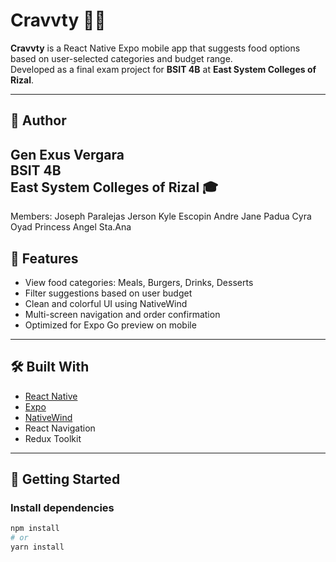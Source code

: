 # Cravvty 🍔🥤

**Cravvty** is a React Native Expo mobile app that suggests food options based on user-selected categories and budget range.  
Developed as a final exam project for **BSIT 4B** at **East System Colleges of Rizal**.

---

## 👤 Author

**Gen Exus Vergara**  
BSIT 4B  
East System Colleges of Rizal 🎓
---
Members: 
Joseph Paralejas
Jerson Kyle Escopin
Andre Jane Padua
Cyra Oyad
Princess Angel Sta.Ana


## 📱 Features

- View food categories: Meals, Burgers, Drinks, Desserts
- Filter suggestions based on user budget
- Clean and colorful UI using NativeWind
- Multi-screen navigation and order confirmation
- Optimized for Expo Go preview on mobile

---

## 🛠️ Built With

- [React Native](https://reactnative.dev/)
- [Expo](https://expo.dev/)
- [NativeWind](https://www.nativewind.dev/)
- React Navigation
- Redux Toolkit

---

## 🚀 Getting Started

### Install dependencies

```bash
npm install
# or
yarn install
